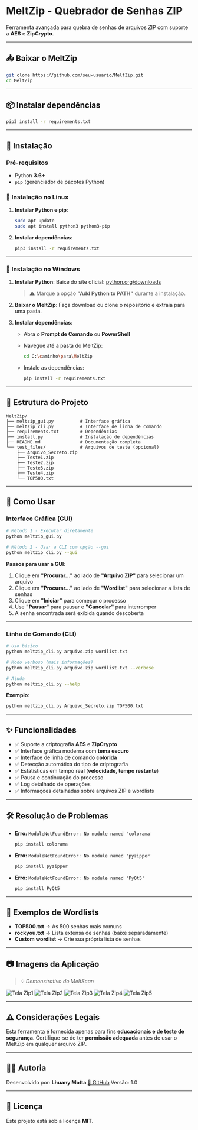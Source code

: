 # MeltZip - Quebrador de Senhas ZIP

Ferramenta avançada para quebra de senhas de arquivos ZIP com suporte a **AES** e **ZipCrypto**.

---

## 📥 Baixar o MeltZip

```bash
git clone https://github.com/seu-usuario/MeltZip.git
cd MeltZip
```

---

## 📦 Instalar dependências

```bash
pip3 install -r requirements.txt
```

---

## 📌 Instalação

### Pré-requisitos

* Python **3.6+**
* `pip` (gerenciador de pacotes Python)

### 🔹 Instalação no Linux

1. **Instalar Python e pip**:

   ```bash
   sudo apt update
   sudo apt install python3 python3-pip
   ```

2. **Instalar dependências**:

   ```bash
   pip3 install -r requirements.txt
   ```

---

### 🔹 Instalação no Windows

1. **Instalar Python**:
   Baixe do site oficial: [python.org/downloads](https://www.python.org/downloads/)

   > ⚠️ Marque a opção **"Add Python to PATH"** durante a instalação.

2. **Baixar o MeltZip**:
   Faça download ou clone o repositório e extraia para uma pasta.

3. **Instalar dependências**:

   * Abra o **Prompt de Comando** ou **PowerShell**
   * Navegue até a pasta do MeltZip:

     ```bash
     cd C:\caminho\para\MeltZip
     ```
   * Instale as dependências:

     ```bash
     pip install -r requirements.txt
     ```

---

## 📁 Estrutura do Projeto

```
MeltZip/
├── meltzip_gui.py          # Interface gráfica
├── meltzip_cli.py          # Interface de linha de comando
├── requirements.txt        # Dependências
├── install.py              # Instalação de dependências
├── README.md               # Documentação completa
└── test_files/             # Arquivos de teste (opcional)
    ├── Arquivo_Secreto.zip
    ├── Teste1.zip
    ├── Teste2.zip
    ├── Teste3.zip
    ├── Teste4.zip
    └── TOP500.txt
```

---

## 🚀 Como Usar

### Interface Gráfica (GUI)

```bash
# Método 1 - Executar diretamente
python meltzip_gui.py

# Método 2 - Usar a CLI com opção --gui
python meltzip_cli.py --gui
```

**Passos para usar a GUI**:

1. Clique em **"Procurar..."** ao lado de **"Arquivo ZIP"** para selecionar um arquivo
2. Clique em **"Procurar..."** ao lado de **"Wordlist"** para selecionar a lista de senhas
3. Clique em **"Iniciar"** para começar o processo
4. Use **"Pausar"** para pausar e **"Cancelar"** para interromper
5. A senha encontrada será exibida quando descoberta

---

### Linha de Comando (CLI)

```bash
# Uso básico
python meltzip_cli.py arquivo.zip wordlist.txt

# Modo verboso (mais informações)
python meltzip_cli.py arquivo.zip wordlist.txt --verbose

# Ajuda
python meltzip_cli.py --help
```

**Exemplo**:

```bash
python meltzip_cli.py Arquivo_Secreto.zip TOP500.txt
```

---

## ✨ Funcionalidades

- ✅ Suporte a criptografia **AES** e **ZipCrypto**
- ✅ Interface gráfica moderna com **tema escuro**
- ✅ Interface de linha de comando **colorida**
- ✅ Detecção automática do tipo de criptografia
- ✅ Estatísticas em tempo real (**velocidade, tempo restante**)
- ✅ Pausa e continuação do processo
- ✅ Log detalhado de operações
- ✅ Informações detalhadas sobre arquivos ZIP e wordlists

---

## 🛠️ Resolução de Problemas

* **Erro:** `ModuleNotFoundError: No module named 'colorama'`

  ```bash
  pip install colorama
  ```

* **Erro:** `ModuleNotFoundError: No module named 'pyzipper'`

  ```bash
  pip install pyzipper
  ```

* **Erro:** `ModuleNotFoundError: No module named 'PyQt5'`

  ```bash
  pip install PyQt5
  ```

---

## 📝 Exemplos de Wordlists

* **TOP500.txt** → As 500 senhas mais comuns
* **rockyou.txt** → Lista extensa de senhas (baixe separadamente)
* **Custom wordlist** → Crie sua própria lista de senhas

---

## 📷 Imagens da Aplicação

> 💡 *Demonstrativo do MeltScan*

![Tela Zip1](imagens/MeltZip1.png)
![Tela Zip2](imagens/MeltZip2.png)
![Tela Zip3](imagens/MeltZip3.png)
![Tela Zip4](imagens/MeltZip4.png)
![Tela Zip5](imagens/MeltZip5.png)

---

## ⚠️ Considerações Legais

Esta ferramenta é fornecida apenas para fins **educacionais e de teste de segurança**.
Certifique-se de ter **permissão adequada** antes de usar o MeltZip em qualquer arquivo ZIP.

---

## 🙋‍♀️ Autoria

Desenvolvido por: **Lhuany Motta** [🔗 GitHub](https://github.com/LhuanyMotta)
Versão: 1.0

---

## 📄 Licença

Este projeto está sob a licença **MIT**.